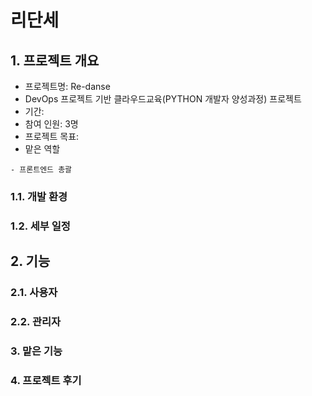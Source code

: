 # 리단세

## 1. 프로젝트 개요
- 프로젝트명: Re-danse
- DevOps 프로젝트 기반 클라우드교육(PYTHON 개발자 양성과정) 프로젝트
- 기간: 
- 참여 인원: 3명
- 프로젝트 목표:
- 맡은 역할
``` text
- 프론트엔드 총괄

```

### 1.1. 개발 환경

### 1.2. 세부 일정

## 2. 기능

### 2.1. 사용자

### 2.2. 관리자

### 3. 맡은 기능

### 4. 프로젝트 후기
